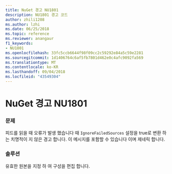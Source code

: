 ```yaml
---
title: NuGet 경고 NU1801
description: NU1801 경고 코드
author: zhili1208
ms.author: lzhi
ms.date: 06/25/2018
ms.topic: reference
ms.reviewer: anangaur
f1_keywords:
- NU1801
ms.openlocfilehash: 33fc5ccb6644f98f09cc2c59292e84a5c59e2281
ms.sourcegitcommit: 1d1406764c6af5fb7801d462e0c4afc9092fa569
ms.translationtype: MT
ms.contentlocale: ko-KR
ms.lasthandoff: 09/04/2018
ms.locfileid: "43549304"
---
```

# <a name="nuget-warning-nu1801"></a>NuGet 경고 NU1801

### <a name="issue"></a>문제
피드를 읽을 때 오류가 발생 했습니다 때 `IgnoreFailedSources` 설정을 true로 변환 하는 치명적이 지 않은 경고 합니다. 이 메시지를 포함할 수 있습니다 이며 제네릭 합니다.

### <a name="solution"></a>솔루션
유효한 원본을 지정 하 여 구성을 편집 합니다.